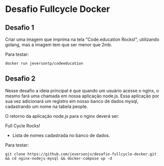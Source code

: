 # Desafio Fullcycle Docker

## Desafio 1

Criar uma imagem que imprima na tela "Code.education Rocks!", utilizando golang, mas a imagem tem que ser menor que 2mb.

Para testar:

```
docker run jeversontp/codeeducation
```

## Desafio 2

Nesse desafio a ideia principal é que quando um usuário acesse o nginx, o mesmo fará uma chamada em nossa aplicação node.js. Essa aplicação por sua vez adicionará um registro em nosso banco de dados mysql, cadastrando um nome na tabela people.

O retorno da aplicação node.js para o nginx deverá ser:

Full Cycle Rocks!

- Lista de nomes cadastrada no banco de dados.

Para testar:

```
git clone https://github.com/jeversonjv/desafio-fullcycle-docker.git && cd nginx-nodejs-mysql && docker-compose up -d
```

